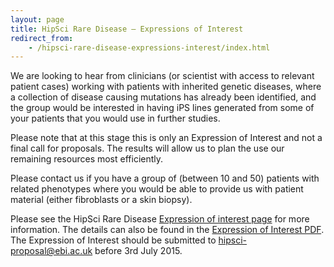 ```yaml
---
layout: page
title: HipSci Rare Disease – Expressions of Interest
redirect_from:
    - /hipsci-rare-disease-expressions-interest/index.html
---
```


We are looking to hear from clinicians (or scientist with access to relevant
patient cases) working with patients with inherited genetic diseases, where a
collection of disease causing mutations has already been identified, and the
group would be interested in having iPS lines generated from some of your
patients that you would use in further studies.

Please note that at this stage this is only an Expression of Interest and not a
final call for proposals. The results will allow us to plan the use our
remaining resources most efficiently.

Please contact us if you have a group of (between 10 and 50) patients with
related phenotypes where you would be able to provide us with patient material
(either fibroblasts or a skin biopsy).

Please see the HipSci Rare Disease [Expression of interest page](/ips-cells-rare-disease-expression-interest) for more
information. The details can also be found in the [Expression of Interest PDF](/documents/hipsci_rare_disease_expression_20150428.pdf).
The Expression of Interest should be submitted to [hipsci-proposal@ebi.ac.uk](mailto:hipsci-proposal@ebi.ac.uk)
before 3rd July 2015.

